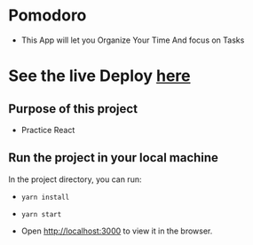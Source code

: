 # Pomodoro
- This App will let you 
 Organize Your Time And focus on Tasks
 
 # See the live Deploy [here](https://smed-pomodoro.herokuapp.com)
 
## Purpose of this project
- Practice React

## Run the project in your local machine

In the project directory, you can run:
- `yarn install`
- `yarn start`

- Open [http://localhost:3000](http://localhost:3000) to view it in the browser.
